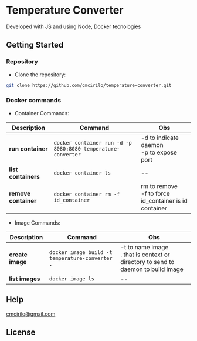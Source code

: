 # Temperature Converter

Developed with JS and using Node, Docker tecnologies

## Getting Started

### Repository

- Clone the repository:

```sh
git clone https://github.com/cmcirilo/temperature-converter.git
```

### Docker commands

- Container Commands:

| Description          | Command                                                      | Obs                                                                |
| -------------------- | ------------------------------------------------------------ | ------------------------------------------------------------------ |
| **run container**    | `docker container run -d -p 8080:8080 temperature-converter` | -d to indicate daemon<br /> -p to expose port                      |
| **list containers**  | `docker container ls`                                        | --                                                                 |
| **remove container** | `docker container rm -f id_container`                        | rm to remove<br /> -f to force <br /> id_container is id container |

- Image Commands:

| Description      | Command                                         | Obs                                                                                     |
| ---------------- | ----------------------------------------------- | --------------------------------------------------------------------------------------- |
| **create image** | `docker image build -t temperature-converter .` | -t to name image <br /> . that is context or directory to send to daemon to build image |
| **list images**  | `docker image ls`                               | --                                                                                      |

## Help

cmcirilo@gmail.com

## License
